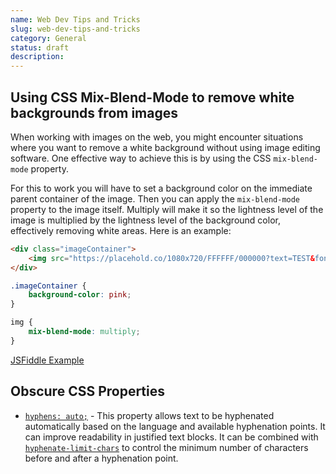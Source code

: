 ```yaml
---
name: Web Dev Tips and Tricks
slug: web-dev-tips-and-tricks
category: General
status: draft
description: 
---
```


## Using CSS Mix-Blend-Mode to remove white backgrounds from images

When working with images on the web, you might encounter situations where you want to remove a white background without using image editing software. One effective way to achieve this is by using the CSS `mix-blend-mode` property.

For this to work you will have to set a background color on the immediate parent container of the image. Then you can apply the `mix-blend-mode` property to the image itself. Multiply will make it so the lightness level of the image is multiplied by the lightness level of the background color, effectively removing white areas. Here is an example:

```html
<div class="imageContainer">
    <img src="https://placehold.co/1080x720/FFFFFF/000000?text=TEST&font=lato" alt="Image with white background">
</div>
```

```css
.imageContainer {
    background-color: pink;
}

img {
    mix-blend-mode: multiply;
}
```

[JSFiddle Example](https://jsfiddle.net/jrmq0bsg/)




## Obscure CSS Properties

- [`hyphens: auto;`](https://developer.mozilla.org/en-US/docs/Web/CSS/hyphens) - This property allows text to be hyphenated automatically based on the language and available hyphenation points. It can improve readability in justified text blocks. It can be combined with [`hyphenate-limit-chars`](https://developer.mozilla.org/en-US/docs/Web/CSS/hyphenate-limit-chars) to control the minimum number of characters before and after a hyphenation point.